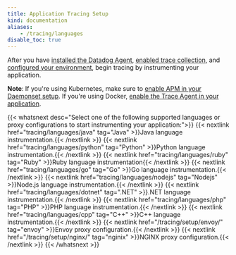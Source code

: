 ```yaml
---
title: Application Tracing Setup
kind: documentation
aliases:
    - /tracing/languages
disable_toc: true
---
```


After you have [installed the Datadog Agent][1], [enabled trace collection][2], and [configured your environment][3], begin tracing by instrumenting your application.

**Note**: If you're using Kubernetes, make sure to [enable APM in your Daemonset setup][4]. If you're using Docker, [enable the Trace Agent in your application][5].


{{< whatsnext desc="Select one of the following supported languages or proxy configurations to start instrumenting your application:">}}
  {{< nextlink href="tracing/languages/java" tag="Java" >}}Java language instrumentation.{{< /nextlink >}}
  {{< nextlink href="tracing/languages/python" tag="Python" >}}Python language instrumentation.{{< /nextlink >}}
  {{< nextlink href="tracing/languages/ruby" tag="Ruby" >}}Ruby language instrumentation{{< /nextlink >}}
  {{< nextlink href="tracing/languages/go" tag="Go" >}}Go language instrumentation.{{< /nextlink >}}
  {{< nextlink href="tracing/languages/nodejs" tag="Nodejs" >}}Node.js language instrumentation.{{< /nextlink >}}
  {{< nextlink href="tracing/languages/dotnet" tag=".NET" >}}.NET language instrumentation.{{< /nextlink >}}
  {{< nextlink href="tracing/languages/php" tag="PHP" >}}PHP language instrumentation.{{< /nextlink >}}
  {{< nextlink href="tracing/languages/cpp" tag="C++" >}}C++ language instrumentation.{{< /nextlink >}}
  {{< nextlink href="/tracing/setup/envoy/" tag="envoy" >}}Envoy proxy configuration.{{< /nextlink >}}
  {{< nextlink href="/tracing/setup/nginx/" tag="nginix" >}}NGINX proxy configuration.{{< /nextlink >}}
{{< /whatsnext >}}

[1]: /agent
[2]: /agent/apm/?tab=agent630#agent-configuration
[3]: /agent/apm/#primary-tags
[4]: /agent/kubernetes/daemonset_setup
[5]: /agent/docker/apm/?tab=java

